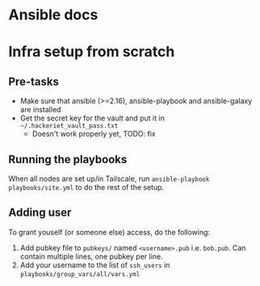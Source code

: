 # Ansible docs

# Infra setup from scratch

## Pre-tasks

* Make sure that ansible (>=2.16), ansible-playbook and ansible-galaxy are installed
* Get the secret key for the vault and put it in `~/.hackeriet_vault_pass.txt`
  - Doesn't work properly yet, TODO: fix


## Running the playbooks

When all nodes are set up/in Tailscale, run `ansible-playbook playbooks/site.yml` to do the rest of the setup.

## Adding user

To grant youself (or someone else) access, do the following:

1. Add pubkey file to `pubkeys/` named `<username>.pub` i.e. `bob.pub`. Can contain multiple lines, one pubkey per line.
2. Add your username to the list of `ssh_users` in `playbooks/group_vars/all/vars.yml`
